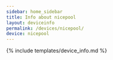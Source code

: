 ```yaml
---
sidebar: home_sidebar
title: Info about nicepool
layout: deviceinfo
permalink: /devices/nicepool/
device: nicepool
---
```

{% include templates/device_info.md %}
